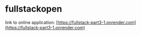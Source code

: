 # fullstackopen

link to online application: [https://fullstack-part3-1.onrender.com](https://fullstack-part3-1.onrender.com)